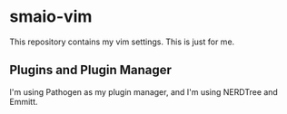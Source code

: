 # smaio-vim

This repository contains my vim settings. This is just for me.

## Plugins and Plugin Manager

I'm using Pathogen as my plugin manager, and I'm using NERDTree and Emmitt.
